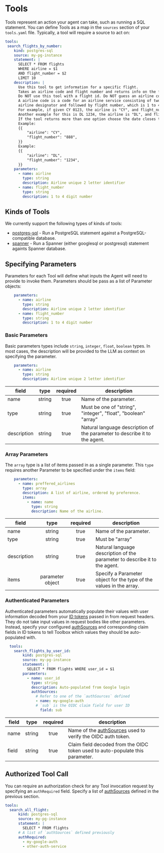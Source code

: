 # Tools

Tools represent an action your agent can take, such as running a SQL statement.
You can define Tools as a map in the `sources` section of your `tools.yaml`
file. Typically, a tool will require a source to act on:

```yaml
tools:
 search_flights_by_number:
    kind: postgres-sql
    source: my-pg-instance
    statement: |
      SELECT * FROM flights
      WHERE airline = $1
      AND flight_number = $2
      LIMIT 10
    description: |
      Use this tool to get information for a specific flight.
      Takes an airline code and flight number and returns info on the flight.
      Do NOT use this tool with a flight id. Do NOT guess an airline code or flight number.
      A airline code is a code for an airline service consisting of two-character
      airline designator and followed by flight number, which is 1 to 4 digit number.
      For example, if given CY 0123, the airline is "CY", and flight_number is "123".
      Another example for this is DL 1234, the airline is "DL", and flight_number is "1234".
      If the tool returns more than one option choose the date closes to today.
      Example:
      {{
          "airline": "CY",
          "flight_number": "888",
      }}
      Example:
      {{
          "airline": "DL",
          "flight_number": "1234",
      }}
    parameters:
      - name: airline
        type: string
        description: Airline unique 2 letter identifier
      - name: flight_number
        type: string
        description: 1 to 4 digit number
```

## Kinds of Tools

We currently support the following types of kinds of tools:

* [postgres-sql](./postgres-sql.md) - Run a PostgreSQL statement against a
  PostgreSQL-compatible database.
* [spanner](./spanner.md) - Run a Spanner (either googlesql or postgresql)
  statement againts Spanner database.

## Specifying Parameters

Parameters for each Tool will define what inputs the Agent will need to provide
to invoke them. Parameters should be pass as a list of Parameter objects:

```yaml
    parameters:
      - name: airline
        type: string
        description: Airline unique 2 letter identifier
      - name: flight_number
        type: string
        description: 1 to 4 digit number
```

### Basic Parameters

Basic parameters types include `string`, `integer`, `float`, `boolean` types. In
most cases, the description will be provided to the LLM as context on specifying
the parameter.

```yaml
    parameters:
      - name: airline
        type: string
        description: Airline unique 2 letter identifier
```

| **field**   | **type** | **required** | **description**                                                            |
|-------------|:--------:|:------------:|----------------------------------------------------------------------------|
| name        |  string  |     true     | Name of the parameter.                                                     |
| type        |  string  |     true     | Must be one of "string", "integer", "float", "boolean" "array"             |
| description |  string  |     true     | Natural language description of the parameter to describe it to the agent. |

### Array Parameters

The `array` type is a list of items passed in as a single parameter. This `type`
requires another Parameter to be specified under the `items` field:

```yaml
    parameters:
      - name: preffered_airlines
        type: array
        description: A list of airline, ordered by preference. 
        items:
          - name: name 
            type: string
            description: Name of the airline. 
```

| **field**   |     **type**     | **required** | **description**                                                            |
|-------------|:----------------:|:------------:|----------------------------------------------------------------------------|
| name        |      string      |     true     | Name of the parameter.                                                     |
| type        |      string      |     true     | Must be "array"                                                            |
| description |      string      |     true     | Natural language description of the parameter to describe it to the agent. |
| items       | parameter object |     true     | Specify a Parameter object for the type of the values in the array.        |

### Authenticated Parameters

Authenticated parameters automatically populate their values with user
information decoded from your [ID tokens](../authSources/README.md#id-token)
passed in from request headers. They do not take input values in request bodies
like other parameters. Instead, specify your configured
[authSources](../authSources/README.md) and corresponding claim fields in ID
tokens to tell Toolbox which values they should be auto-populated with.

```yaml
  tools:
    search_flights_by_user_id:
        kind: postgres-sql
        source: my-pg-instance
        statement: |
          SELECT * FROM flights WHERE user_id = $1
        parameters:
          - name: user_id
            type: string
            description: Auto-populated from Google login
            authSources:
              # Refer to one of the `authSources` defined
              - name: my-google-auth
              # `sub` is the OIDC claim field for user ID
                field: sub
```

| **field**   | **type** | **required** | **description**                                                            |
|-------------|:--------:|:------------:|----------------------------------------------------------------------------|
| name        |  string  |     true     | Name of the [authSources](../authSources/README.md) used to verify the OIDC auth token.                |
| field       |  string  |     true     | Claim field decoded from the OIDC token used to auto-populate this parameter.|

## Authorized Tool Call

You can require an authorization check for any Tool invocation request by
specifying an `authRequired` field. Specify a list of
[authSources](../authSources/README.md) defined in the previous section.

```yaml
tools:
  search_all_flight:
      kind: postgres-sql
      source: my-pg-instance
      statement: |
        SELECT * FROM flights
      # A list of `authSources` defined previously
      authRequired:
        - my-google-auth
        - other-auth-service
```
